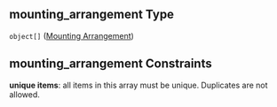 ## mounting_arrangement Type

`object[]` ([Mounting Arrangement](iea43\_wra_data_model-properties-measurement-location-measurement-location-properties-measurement-point-measurement-point-properties-mounting-arrangement-mounting-arrangement.md))

## mounting_arrangement Constraints

**unique items**: all items in this array must be unique. Duplicates are not allowed.
